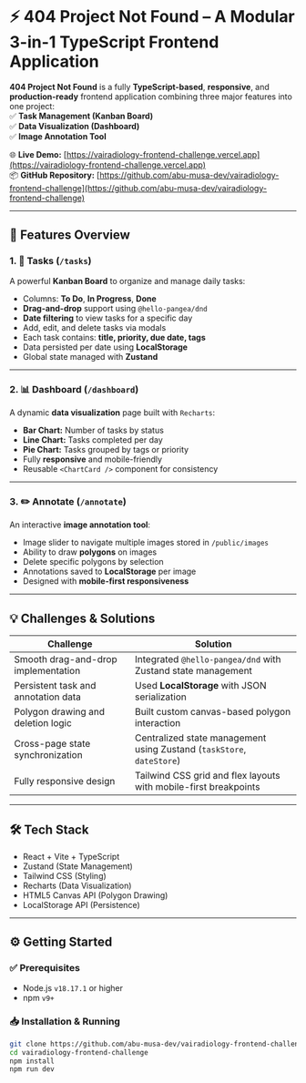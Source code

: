 # ⚡ 404 Project Not Found – A Modular 3-in-1 TypeScript Frontend Application

**404 Project Not Found** is a fully **TypeScript-based**, **responsive**, and **production-ready** frontend application combining three major features into one project:  
✅ **Task Management (Kanban Board)**  
✅ **Data Visualization (Dashboard)**  
✅ **Image Annotation Tool**

🌐 **Live Demo:** [https://vairadiology-frontend-challenge.vercel.app](https://vairadiology-frontend-challenge.vercel.app)  
📦 **GitHub Repository:** [https://github.com/abu-musa-dev/vairadiology-frontend-challenge](https://github.com/abu-musa-dev/vairadiology-frontend-challenge)

---

## 🧭 Features Overview

### 1. 📌 Tasks (`/tasks`)  
A powerful **Kanban Board** to organize and manage daily tasks:  
- Columns: **To Do**, **In Progress**, **Done**  
- **Drag-and-drop** support using `@hello-pangea/dnd`  
- **Date filtering** to view tasks for a specific day  
- Add, edit, and delete tasks via modals  
- Each task contains: **title, priority, due date, tags**  
- Data persisted per date using **LocalStorage**  
- Global state managed with **Zustand**

---

### 2. 📊 Dashboard (`/dashboard`)  
A dynamic **data visualization** page built with `Recharts`:  
- **Bar Chart:** Number of tasks by status  
- **Line Chart:** Tasks completed per day  
- **Pie Chart:** Tasks grouped by tags or priority  
- Fully **responsive** and mobile-friendly  
- Reusable `<ChartCard />` component for consistency

---

### 3. ✏️ Annotate (`/annotate`)  
An interactive **image annotation tool**:  
- Image slider to navigate multiple images stored in `/public/images`  
- Ability to draw **polygons** on images  
- Delete specific polygons by selection  
- Annotations saved to **LocalStorage** per image  
- Designed with **mobile-first responsiveness**

---

## 💡 Challenges & Solutions

| Challenge                            | Solution                                                   |
|------------------------------------|------------------------------------------------------------|
| Smooth drag-and-drop implementation | Integrated `@hello-pangea/dnd` with Zustand state management |
| Persistent task and annotation data | Used **LocalStorage** with JSON serialization               |
| Polygon drawing and deletion logic  | Built custom canvas-based polygon interaction               |
| Cross-page state synchronization    | Centralized state management using Zustand (`taskStore`, `dateStore`) |
| Fully responsive design             | Tailwind CSS grid and flex layouts with mobile-first breakpoints |

---

## 🛠 Tech Stack

- React + Vite + TypeScript  
- Zustand (State Management)  
- Tailwind CSS (Styling)  
- Recharts (Data Visualization)  
- HTML5 Canvas API (Polygon Drawing)  
- LocalStorage API (Persistence)

---

## ⚙️ Getting Started

### ✅ Prerequisites  
- Node.js `v18.17.1` or higher  
- npm `v9+`

### 📥 Installation & Running

```bash
git clone https://github.com/abu-musa-dev/vairadiology-frontend-challenge.git
cd vairadiology-frontend-challenge
npm install
npm run dev
